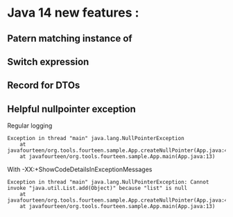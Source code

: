 # Java 14 new features :
## Patern matching instance of 
## Switch expression
## Record for DTOs
## Helpful nullpointer exception
Regular logging
```
Exception in thread "main" java.lang.NullPointerException
	at javafourteen/org.tools.fourteen.sample.App.createNullPointer(App.java:46)
	at javafourteen/org.tools.fourteen.sample.App.main(App.java:13)
```
With -XX:+ShowCodeDetailsInExceptionMessages
```
Exception in thread "main" java.lang.NullPointerException: Cannot invoke "java.util.List.add(Object)" because "list" is null
	at javafourteen/org.tools.fourteen.sample.App.createNullPointer(App.java:46)
	at javafourteen/org.tools.fourteen.sample.App.main(App.java:13)
```
